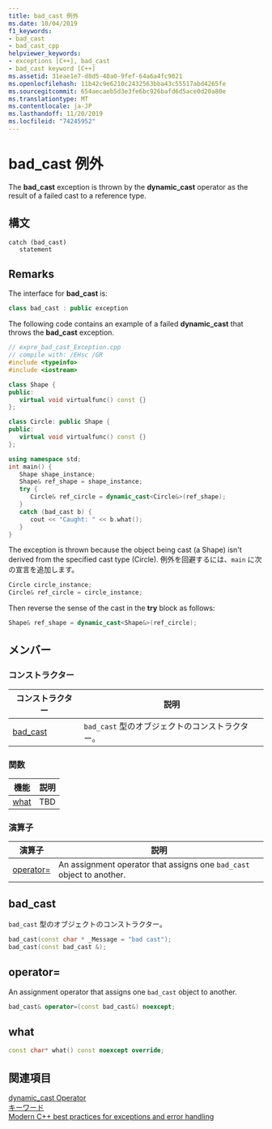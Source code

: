 ```yaml
---
title: bad_cast 例外
ms.date: 10/04/2019
f1_keywords:
- bad_cast
- bad_cast_cpp
helpviewer_keywords:
- exceptions [C++], bad_cast
- bad_cast keyword [C++]
ms.assetid: 31eae1e7-d8d5-40a0-9fef-64a6a4fc9021
ms.openlocfilehash: 11b42c9e6210c2432563bba43c55517abd4265fe
ms.sourcegitcommit: 654aecaeb5d3e3fe6bc926bafd6d5ace0d20a80e
ms.translationtype: MT
ms.contentlocale: ja-JP
ms.lasthandoff: 11/20/2019
ms.locfileid: "74245952"
---
```

# <a name="bad_cast-exception"></a>bad_cast 例外

The **bad_cast** exception is thrown by the **dynamic_cast** operator as the result of a failed cast to a reference type.

## <a name="syntax"></a>構文

```
catch (bad_cast)
   statement
```

## <a name="remarks"></a>Remarks

The interface for **bad_cast** is:

```cpp
class bad_cast : public exception
```

The following code contains an example of a failed **dynamic_cast** that throws the **bad_cast** exception.

```cpp
// expre_bad_cast_Exception.cpp
// compile with: /EHsc /GR
#include <typeinfo>
#include <iostream>

class Shape {
public:
   virtual void virtualfunc() const {}
};

class Circle: public Shape {
public:
   virtual void virtualfunc() const {}
};

using namespace std;
int main() {
   Shape shape_instance;
   Shape& ref_shape = shape_instance;
   try {
      Circle& ref_circle = dynamic_cast<Circle&>(ref_shape);
   }
   catch (bad_cast b) {
      cout << "Caught: " << b.what();
   }
}
```

The exception is thrown because the object being cast (a Shape) isn't derived from the specified cast type (Circle). 例外を回避するには、`main` に次の宣言を追加します。

```cpp
Circle circle_instance;
Circle& ref_circle = circle_instance;
```

Then reverse the sense of the cast in the **try** block as follows:

```cpp
Shape& ref_shape = dynamic_cast<Shape&>(ref_circle);
```

## <a name="members"></a>メンバー

### <a name="constructors"></a>コンストラクター

|コンストラクター|説明|
|-|-|
|[bad_cast](#bad_cast)|`bad_cast` 型のオブジェクトのコンストラクター。|

### <a name="functions"></a>関数

|機能|説明|
|-|-|
|[what](#what)|TBD|

### <a name="operators"></a>演算子

|演算子|説明|
|-|-|
|[operator=](#op_eq)|An assignment operator that assigns one `bad_cast` object to another.|

## <a name="bad_cast"></a> bad_cast

`bad_cast` 型のオブジェクトのコンストラクター。

```cpp
bad_cast(const char * _Message = "bad cast");
bad_cast(const bad_cast &);
```

## <a name="op_eq"></a> operator=

An assignment operator that assigns one `bad_cast` object to another.

```cpp
bad_cast& operator=(const bad_cast&) noexcept;
```

## <a name="what"></a> what

```cpp
const char* what() const noexcept override;
```

## <a name="see-also"></a>関連項目

[dynamic_cast Operator](../cpp/dynamic-cast-operator.md)\
[キーワード](../cpp/keywords-cpp.md)\
[Modern C++ best practices for exceptions and error handling](../cpp/errors-and-exception-handling-modern-cpp.md)
